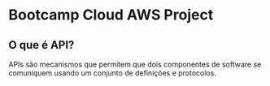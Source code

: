# Bootcamp Cloud AWS Project

## O que é API?

APIs são mecanismos que permitem que dois componentes de software se comuniquem usando um conjunto de definições e protocolos. 
